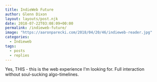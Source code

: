 ```yaml
---
title: IndieWeb Future
author: Glenn Dixon
layout: layouts/post.njk
date: 2018-07-22T03:08:09+00:00
permalink: /indieweb-future/
image: "https://aaronparecki.com/2018/04/20/46/indieweb-reader.jpg"
categories:
  - Indieweb
tags:
  - posts
  - replies
---
```

Yes, THIS - this is the web experience I'm looking for. Full interaction without soul-sucking algo-timelines.